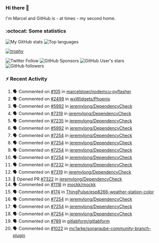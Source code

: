 ### Hi there 👋

I'm Marcel and GitHub is - at times - my second home.

<!--
**marcelstoer/marcelstoer** is a ✨ _special_ ✨ repository because its `README.md` (this file) appears on your GitHub profile.

Here are some ideas to get you started:

- 🔭 I’m currently working on ...
- 🌱 I’m currently learning ...
- 👯 I’m looking to collaborate on ...
- 🤔 I’m looking for help with ...
- 💬 Ask me about ...
- 📫 How to reach me: ...
- 😄 Pronouns: ...
- ⚡ Fun fact: ...
-->

### :octocat: Some statistics

<!-- https://github.com/anuraghazra/github-readme-stats -->

![My GitHub stats](https://github-readme-stats.vercel.app/api?username=marcelstoer&count_private=true&show_icons=true&hide_title=true)
![Top languages](https://github-readme-stats.vercel.app/api/top-langs/?username=marcelstoer&layout=compact&count_private=true&show_icons=true&hide_title=true&langs_count=10)

[![trophy](https://github-profile-trophy.vercel.app/?username=marcelstoer)](https://github.com/marcelstoer)

![Twitter Follow](https://img.shields.io/twitter/follow/frightanic?style=social)
![GitHub Sponsors](https://img.shields.io/github/sponsors/marcelstoer?style=social)
![GitHub User's stars](https://img.shields.io/github/stars/marcelstoer?style=social)
![GitHub followers](https://img.shields.io/github/followers/marcelstoer?style=social)

### :zap: Recent Activity

<!--START_SECTION:activity-->
1. 🗣 Commented on [#105](https://github.com/marcelstoer/nodemcu-pyflasher/issues/105#issuecomment-2618096669) in [marcelstoer/nodemcu-pyflasher](https://github.com/marcelstoer/nodemcu-pyflasher)
2. 🗣 Commented on [#2499](https://github.com/wxWidgets/Phoenix/issues/2499#issuecomment-2618086282) in [wxWidgets/Phoenix](https://github.com/wxWidgets/Phoenix)
3. 🗣 Commented on [#5992](https://github.com/jeremylong/DependencyCheck/issues/5992#issuecomment-2616195287) in [jeremylong/DependencyCheck](https://github.com/jeremylong/DependencyCheck)
4. 🗣 Commented on [#7319](https://github.com/jeremylong/DependencyCheck/pull/7319#issuecomment-2614090126) in [jeremylong/DependencyCheck](https://github.com/jeremylong/DependencyCheck)
5. 🗣 Commented on [#7235](https://github.com/jeremylong/DependencyCheck/issues/7235#issuecomment-2613422029) in [jeremylong/DependencyCheck](https://github.com/jeremylong/DependencyCheck)
6. 🗣 Commented on [#5992](https://github.com/jeremylong/DependencyCheck/issues/5992#issuecomment-2613389800) in [jeremylong/DependencyCheck](https://github.com/jeremylong/DependencyCheck)
7. 🗣 Commented on [#7254](https://github.com/jeremylong/DependencyCheck/issues/7254#issuecomment-2612963803) in [jeremylong/DependencyCheck](https://github.com/jeremylong/DependencyCheck)
8. 🗣 Commented on [#7254](https://github.com/jeremylong/DependencyCheck/issues/7254#issuecomment-2606885372) in [jeremylong/DependencyCheck](https://github.com/jeremylong/DependencyCheck)
9. 🗣 Commented on [#7254](https://github.com/jeremylong/DependencyCheck/issues/7254#issuecomment-2606785865) in [jeremylong/DependencyCheck](https://github.com/jeremylong/DependencyCheck)
10. 🗣 Commented on [#7254](https://github.com/jeremylong/DependencyCheck/issues/7254#issuecomment-2606527091) in [jeremylong/DependencyCheck](https://github.com/jeremylong/DependencyCheck)
11. 🗣 Commented on [#7232](https://github.com/jeremylong/DependencyCheck/issues/7232#issuecomment-2605203107) in [jeremylong/DependencyCheck](https://github.com/jeremylong/DependencyCheck)
12. 🗣 Commented on [#7319](https://github.com/jeremylong/DependencyCheck/pull/7319#issuecomment-2598120837) in [jeremylong/DependencyCheck](https://github.com/jeremylong/DependencyCheck)
13. 💪 Opened PR [#7322](https://github.com/jeremylong/DependencyCheck/pull/7322) in [jeremylong/DependencyCheck](https://github.com/jeremylong/DependencyCheck)
14. 🗣 Commented on [#1118](https://github.com/mockk/mockk/issues/1118#issuecomment-2592842592) in [mockk/mockk](https://github.com/mockk/mockk)
15. 🗣 Commented on [#174](https://github.com/ThingPulse/esp8266-weather-station-color/issues/174#issuecomment-2585681637) in [ThingPulse/esp8266-weather-station-color](https://github.com/ThingPulse/esp8266-weather-station-color)
16. 🗣 Commented on [#7254](https://github.com/jeremylong/DependencyCheck/issues/7254#issuecomment-2581271857) in [jeremylong/DependencyCheck](https://github.com/jeremylong/DependencyCheck)
17. 🗣 Commented on [#7254](https://github.com/jeremylong/DependencyCheck/issues/7254#issuecomment-2579603339) in [jeremylong/DependencyCheck](https://github.com/jeremylong/DependencyCheck)
18. 🗣 Commented on [#7254](https://github.com/jeremylong/DependencyCheck/issues/7254#issuecomment-2579355049) in [jeremylong/DependencyCheck](https://github.com/jeremylong/DependencyCheck)
19. 🗣 Commented on [#789](https://github.com/gitlabform/gitlabform/pull/789#issuecomment-2577377101) in [gitlabform/gitlabform](https://github.com/gitlabform/gitlabform)
20. 🗣 Commented on [#1022](https://github.com/mc1arke/sonarqube-community-branch-plugin/issues/1022#issuecomment-2573947281) in [mc1arke/sonarqube-community-branch-plugin](https://github.com/mc1arke/sonarqube-community-branch-plugin)
<!--END_SECTION:activity-->

